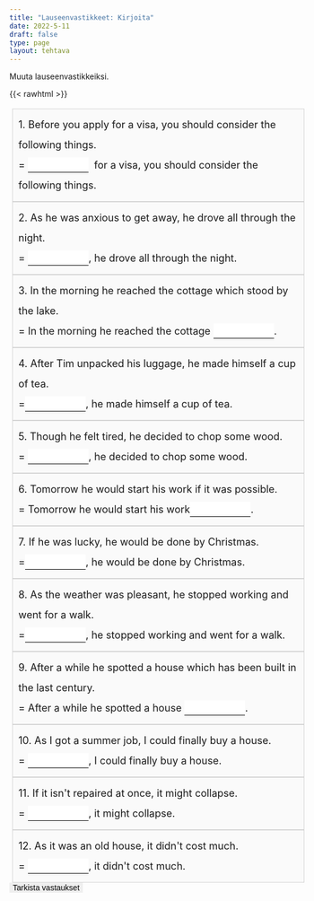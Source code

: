 ```yaml
---
title: "Lauseenvastikkeet: Kirjoita"
date: 2022-5-11
draft: false
type: page
layout: tehtava
---
```


Muuta lauseenvastikkeiksi.

{{< rawhtml >}}
<div class="tehtava">
<form autocomplete="off">
  <ol>
  
<section>
1. Before you apply for a visa, you should consider the following things.
<br>= <li><input id="q1" type="text"/><span></span></li>&nbsp for a visa, you should consider the following things.
</section>
<section>
2. As he was anxious to get away, he drove all through the night.
<br>= <li><input id="q2" type="text"/><span></span></li>, he drove all through the night.
</section>
<section>
3. In the morning he reached the cottage which stood by the lake.
<br>= In the morning he reached the cottage <li><input id="q3" type="text"/><span></span></li>.
</section>
<section>
4. After Tim unpacked his luggage, he made himself a cup of tea.
<br>=<li><input id="q4" type="text"/><span></span></li>, he made himself a cup of tea.
</section>
<section>
5. Though he felt tired, he decided to chop some wood.
<br>= <li><input id="q5" type="text"/><span></span></li>, he decided to chop some wood.
</section>
<section>
6. Tomorrow he would start his work if it was possible.
<br>= Tomorrow he would start his work<li><input id="q6" type="text"/><span></span></li>.
</section>
<section>
7. If he was lucky, he would be done by Christmas.
<br>=<li><input id="q7" type="text"/><span></span></li>, he would be done by Christmas.
</section>
<section>
8. As the weather was pleasant, he stopped working and went for a walk.
<br>=<li><input id="q8" type="text"/><span></span></li>, he stopped working and went for a walk.
</section>
<section>
9. After a while he spotted a house which has been built in the last century.
<br>= After a while he spotted a house <li><input id="q9" type="text"/><span></span></li>.
</section>
<section>
10. As I got a summer job, I could finally buy a house.
<br>= <li><input id="q10" type="text"/><span></span></li>, I could finally buy a house.
</section>
<section>
11. If it isn't repaired at once, it might collapse.
<br>= <li><input id="q11" type="text"/><span></span></li>, it might collapse.
</section>
<section>
12. As it was an old house, it didn't cost much.
<br>= <li><input id="q12" type="text"/><span></span></li>, it didn't cost much.
</section>

  </ol>
  
  <br>
   <input type="submit" id="submit" value="Tarkista vastaukset" />
</form>

</div>

<style>
li {
display: inline-block;
align-content: center;
}

.tehtava ol {
list-style: none;
margin-left: 0;
padding-left: 5px;
font-size: 1.125rem !important;
}

.oikein input[type=text] {
    outline: none;
    border: none;
    border-bottom: 2px solid #299617;
  }
  
.vaarin input[type=text] {
    outline: none;
    border: none;
    border-bottom: 2px dashed #DA2C43;
}

    
#submit {
  border: 0px;
  justify-content: center;
}

.dark #submit {
  color: #FFFFFF;
}

.tehtava #vastauspainike {
  text-align: center;
  margin: 0 auto;
}

form {
  line-height: 2;
}

form input {
    outline: none;
    border: none;
    border-bottom: 1px solid black;
    font-size: inherit;
}

.dark input {
  background-color: #181a1b;
  color: #FFFFFF;
}

.tehtava input[type="text"],
.tehtava span {
    font-family:  'Open Sans', 'Helvetica Neue', sans-serif;
    font-size: inherit;
}

.tehtava input[type="text"] {
    width: 6em;
}

.tehtava span {
    position: absolute;
    left: -9999px;
    display: inline-block;
    min-width: 6em;
}

.tehtava section {
    position: relative;
    padding: 10px 10px;
    width: 100%;
    float: left;
    background: #fafafa;
    border: 1px solid #d4d4d4;
    }

.dark section {
    background: #181a1b;
     color: #FFFFFF;
  }

</style>

<script>
var answers = {
  "q1": ["before applying"],
  "q2": ["anxious to get away"],
  "q3": ["standing by the lake"],
  "q4": ["after unpacking his luggage", "having unpacked", "having unpacked his luggage"],
  "q5": ["though feeling tired"],
  "q6": ["if possible", "were possible"],
  "q7": ["if lucky"],
  "q8": ["the weather being pleasant"],
  "q9": ["built in the last century"],
  "q10": ["getting a summer job"],
  "q11": ["if not repaired at once", "not repaired at once"],
  "q12": ["being an old house"],
};

function markAnswers() {
  $("input[type='text']").each(function() {
    console.log($.inArray(this.value, answers[this.id]));
    if ($.inArray(this.value.toLowerCase().trim(), answers[this.id]) === -1) {
      $(this).parent()[0].setAttribute("class", "vaarin");
    } else {
      $(this).parent()[0].setAttribute("class", "oikein");
    }
  })
}

$("form").on("submit", function(e) {
  e.preventDefault();
  markAnswers();
});

const input = document.querySelector('.tehtava input');
const span = document.querySelector('.tehtava span');

document.querySelectorAll("input").forEach(elem => elem.addEventListener('input', function (event) {
    span.innerHTML = this.value.replace(/\s/g, '&nbsp;');
    this.style.width = span.offsetWidth + 'px';
}));

</script>
</rawhtml>